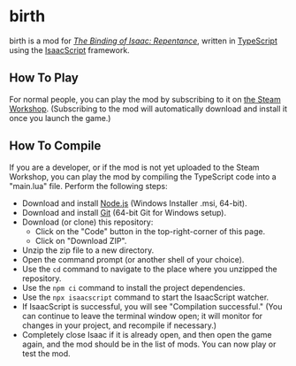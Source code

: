 # birth

birth is a mod for [_The Binding of Isaac: Repentance_](https://store.steampowered.com/app/1426300/The_Binding_of_Isaac_Repentance/), written in [TypeScript](https://www.typescriptlang.org/) using the [IsaacScript](https://isaacscript.github.io/) framework.

## How To Play

For normal people, you can play the mod by subscribing to it on [the Steam Workshop](https://steamcommunity.com/app/250900/workshop/). (Subscribing to the mod will automatically download and install it once you launch the game.)

## How To Compile

If you are a developer, or if the mod is not yet uploaded to the Steam Workshop, you can play the mod by compiling the TypeScript code into a "main.lua" file. Perform the following steps:

- Download and install [Node.js](https://nodejs.org/en/download/) (Windows Installer .msi, 64-bit).
- Download and install [Git](https://git-scm.com/download/win) (64-bit Git for Windows setup).
- Download (or clone) this repository:
  - Click on the "Code" button in the top-right-corner of this page.
  - Click on "Download ZIP".
- Unzip the zip file to a new directory.
- Open the command prompt (or another shell of your choice).
- Use the `cd` command to navigate to the place where you unzipped the repository.
- Use the `npm ci` command to install the project dependencies.
- Use the `npx isaacscript` command to start the IsaacScript watcher.
- If IsaacScript is successful, you will see "Compilation successful." (You can continue to leave the terminal window open; it will monitor for changes in your project, and recompile if necessary.)
- Completely close Isaac if it is already open, and then open the game again, and the mod should be in the list of mods. You can now play or test the mod.
